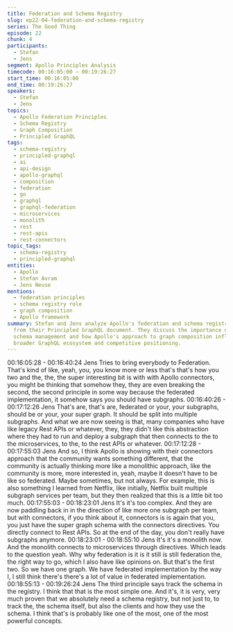 ```yaml
---
title: Federation and Schema Registry
slug: ep22-04-federation-and-schema-registry
series: The Good Thing
episode: 22
chunk: 4
participants:
  - Stefan
  - Jens
segment: Apollo Principles Analysis
timecode: 00:16:05:00 – 00:19:26:27
start_time: 00:16:05:00
end_time: 00:19:26:27
speakers:
  - Stefan
  - Jens
topics:
  - Apollo Federation Principles
  - Schema Registry
  - Graph Composition
  - Principled GraphQL
tags:
  - schema-registry
  - principled-graphql
  - ai
  - api-design
  - apollo-graphql
  - composition
  - federation
  - go
  - graphql
  - graphql-federation
  - microservices
  - monolith
  - rest
  - rest-apis
  - rest-connectors
topic_tags:
  - schema-registry
  - principled-graphql
entities:
  - Apollo
  - Stefan Avram
  - Jens Neuse
mentions:
  - federation principles
  - schema registry role
  - graph composition
  - Apollo framework
summary: Stefan and Jens analyze Apollo's federation and schema registry principles
  from their Principled GraphQL document. They discuss the importance of centralized
  schema management and how Apollo's approach to graph composition influences the
  broader GraphQL ecosystem and competitive positioning.
---
```


00:16:05:28 - 00:16:40:24
Jens
Tries to bring everybody to Federation. That's kind of like, yeah, you, you know more or less
that's that's how you two and the, the, the super interesting bit is with with Apollo connectors,
you might be thinking that somehow they, they are even breaking the second, the second
principle in some way because the federated implementation, it somehow says you should have
subgraphs.
00:16:40:26 - 00:17:12:26
Jens
That's are, that's are, federated or your, your subgraphs, should be or your, your super graph. It
should be split into multiple subgraphs. And what we are now seeing is that, many companies
who have like legacy Rest APIs or whatever, they, they didn't like this abstraction where they
had to run and deploy a subgraph that then connects to the to the microservices, to the, to the
rest APIs or whatever.
00:17:12:28 - 00:17:55:03
Jens
And so, I think Apollo is showing with their connectors approach that the community wants
something different, that the community is actually thinking more like a monolithic approach, like
the community is more, more interested in, yeah, maybe it doesn't have to be like so federated.
Maybe sometimes, but not always. For example, this is also something I learned from Netflix,
like initially, Netflix built multiple subgraph services per team, but they then realized that this is a
little bit too much.
00:17:55:03 - 00:18:23:01
Jens
It's it's too complex. And they are now paddling back in in the direction of like more one
subgraph per team, but with connectors, if you think about it, connectors is is again that you,
you just have the super graph schema with the connectors directives. You directly connect to
Rest APIs. So at the end of the day, you don't really have subgraphs anymore.
00:18:23:01 - 00:18:55:10
Jens
It's it's a monolith now. And the monolith connects to microservices through directives. Which
leads to the question yeah. Why why federation is it is it still is still federation the, the right way
to go, which I also have like opinions on. But that's the first two. So we have one graph. We
have federated implementation by the way I, I still think there's there's a lot of value in federated
implementation.
00:18:55:13 - 00:19:26:24
Jens
The third principle says track the schema in the registry. I think that that is the most simple one.
And it's, it is very, very much proven that we absolutely need a schema registry, but not just to,
to track the, the schema itself, but also the clients and how they use the schema. I think that's is
probably like one of the most, one of the most powerful concepts.